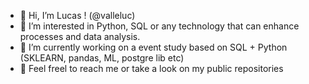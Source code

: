 - 👋 Hi, I’m Lucas ! (@valleluc)
- 👀 I’m interested in Python, SQL or any technology that can enhance processes and data analysis.
- 🌱 I’m currently working on a event study based on SQL + Python (SKLEARN, pandas, ML, postgre lib etc)
- 💞️ Feel freel to reach me or take a look on my public repositories

<!---
lucciola1992/lucciola1992 is a ✨ special ✨ repository because its `README.md` (this file) appears on your GitHub profile.
You can click the Preview link to take a look at your changes.
--->
